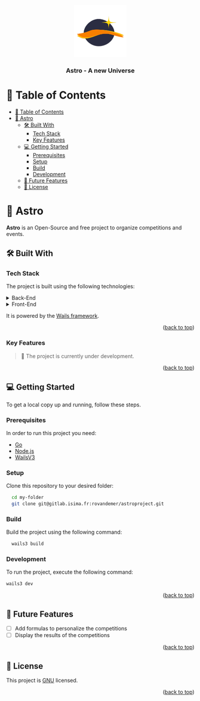 <a name="readme-top"></a>

<div align="center">
  <img src="doc/logo.png" alt="logo" width="140"  height="auto" />
  <br/>

<h3><b>Astro - A new Universe</b></h3>

</div>


# 📗 Table of Contents

- [📗 Table of Contents](#-table-of-contents)
- [📖 Astro ](#-astro-)
  - [🛠 Built With ](#-built-with-)
    - [Tech Stack ](#tech-stack-)
    - [Key Features ](#key-features-)
  - [💻 Getting Started ](#-getting-started-)
    - [Prerequisites](#prerequisites)
    - [Setup](#setup)
    - [Build](#build)
    - [Development](#development)
  - [🔭 Future Features ](#-future-features-)
  - [📝 License ](#-license-)

# 📖 Astro <a name="about-project"></a>


**Astro** is an Open-Source and free project to organize competitions and events.

## 🛠 Built With <a name="built-with"></a>

### Tech Stack <a name="tech-stack"></a>

The project is built using the following technologies:

<details>
  <summary>Back-End</summary>
  <ul>
    <li><a href="https://go.dev">Go</a></li>
  </ul>
</details>

<details>
<summary>Front-End</summary>
  <ul>
    <li><a href="https://templ.guide">~~Svelte~~ HTMX and Templ</a></li>
  </ul>
</details>

It is powered by the [Wails framework](http://wails.io).

<p align="right">(<a href="#readme-top">back to top</a>)</p>

### Key Features <a name="key-features"></a>

> 👷‍ The project is currently under development.

<p align="right">(<a href="#readme-top">back to top</a>)</p>

## 💻 Getting Started <a name="getting-started"></a>

To get a local copy up and running, follow these steps.

### Prerequisites

In order to run this project you need:

- [Go](https://golang.org/dl/)
- [Node.js](https://nodejs.org/en/download/)
- [WailsV3](https://v3alpha.wails.io/getting-started/installation/)

### Setup

Clone this repository to your desired folder:

```sh
  cd my-folder
  git clone git@gitlab.isima.fr:rovandemer/astroproject.git
```

### Build

Build the project using the following command:

```sh
  wails3 build
```

### Development

To run the project, execute the following command:

```sh
wails3 dev
```

<p align="right">(<a href="#readme-top">back to top</a>)</p>

## 🔭 Future Features <a name="future-features"></a>

- [ ] Add formulas to personalize the competitions
- [ ] Display the results of the competitions

<p align="right">(<a href="#readme-top">back to top</a>)</p>

## 📝 License <a name="license"></a>

This project is [GNU](LICENSE) licensed.

<p align="right">(<a href="#readme-top">back to top</a>)</p>